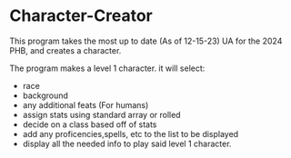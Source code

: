 # Character-Creator


This program takes the most up to date (As of 12-15-23) UA for the 2024 PHB, and creates a character. 

The program makes a level 1 character.
it will select:
- race
- background
- any additional feats (For humans)
- assign stats using standard array or rolled
- decide on a class based off of stats
- add any proficencies,spells, etc to the list to be displayed
- display all the needed info to play said level 1 character.


